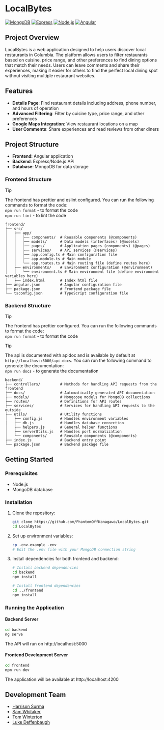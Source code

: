 # LocalBytes

[![MongoDB](https://img.shields.io/badge/MongoDB-47A248?style=for-the-badge&logo=mongodb&logoColor=white)](https://www.mongodb.com/)
[![Express](https://img.shields.io/badge/Express-000000?style=for-the-badge&logo=express&logoColor=white)](https://expressjs.com/)
[![Node.js](https://img.shields.io/badge/Node.js-339933?style=for-the-badge&logo=nodedotjs&logoColor=white)](https://nodejs.org/)
[![Angular](https://img.shields.io/badge/Angular-DD0031?style=for-the-badge&logo=angular&logoColor=white)](https://angular.io/)

## Project Overview


LocalBytes is a web application designed to help users discover local restaurants in Columbia. The platform allows users to filter restaurants based on cuisine, price range, and other preferences to find dining options that match their needs. Users can leave comments and share their experiences, making it easier for others to find the perfect local dining spot without visiting multiple restaurant websites.

## Features

- **Details Page**: Find restaurant details including address, phone number, and hours of operation
- **Advanced Filtering**: Filter by cuisine type, price range, and other preferences
- **Google Maps Integration**: View restaurant locations on a map
- **User Comments**: Share experiences and read reviews from other diners

## Project Structure

- **Frontend**: Angular application
- **Backend**: Express/Node.js API
- **Database**: MongoDB for data storage

### Frontend Structure

>[!TIP]
> The frontend has prettier and eslint configured. You can run the following commands to format the code:   
> `npm run format` - to format the code    
> `npm run lint` - to lint the code

```
frontend/
├── src/
│   ├── app/
│   │   ├── components/  # Reusable components (@components)
│   │   ├── models/      # Data models (interfaces) (@models)
│   │   ├── pages/       # Application pages (components) (@pages)
│   │   ├── services/    # API services (@services)
│   │   ├── app.config.ts # Main configuration file
│   │   ├── app.module.ts # Main module
│   │   └── app.routes.ts # Main routing file (define routes here)
│   ├── environments/    # Environment configuration (@environment)
│   │   └── environment.ts # Main environment file (define environment variables here)
│   ├── index.html       # Index html file
├── angular.json         # Angular configuration file
├── package.json         # Frontend package file
└── tsconfig.json        # TypeScript configuration file
```

### Backend Structure


>[!TIP]
> The frontend has prettier configured. You can run the following commands to format the code:   
> `npm run format` - to format the code    

>[!TIP]
> The api is documented with apidoc and is available by default at `http://localhost:5000/api-docs`. You can run the following command to generate the documentation:   
> `npm run docs` - to generate the documentation

```
backend/
├── controllers/         # Methods for handling API requests from the frontend
├── docs/                # Automatically generated API documentation
├── models/              # Mongoose models for MongoDB collections
├── routes/              # Definitions for API routes
├── services/            # Services for handling API requests to the outside
├── utils/               # Utility functions
│   ├── config.js        # Handles environment variables
|   ├── db.js            # Handles database connection
│   ├── helpers.js       # General helper functions
│   ├── serverUtils.js   # Handles port normalization
│   └── components/      # Reusable components (@components)
├── index.js             # Backend entry point
└── package.json         # Backend package file
```

## Getting Started

### Prerequisites

- Node.js
- MongoDB database

### Installation

1. Clone the repository:
    ```bash
    git clone https://github.com/PhantomOffKanagawa/LocalBytes.git
    cd LocalBytes
    ```

2. Set up environment variables:
    ```bash
    cp .env.example .env
    # Edit the .env file with your MongoDB connection string
    ```

3. Install dependencies for both frontend and backend:
    ```bash
    # Install backend dependencies
    cd backend
    npm install

    # Install frontend dependencies
    cd ../frontend
    npm install
    ```

### Running the Application

#### Backend Server
```bash
cd backend
ng serve
```
The API will run on http://localhost:5000

#### Frontend Development Server
```bash
cd frontend
npm run dev
```
The application will be available at http://localhost:4200

## Development Team

- [Harrison Surma](https://github.com/PhantomOffKanagawa)
- [Sam Whitaker](https://github.com/swhita6)
- [Tom Winterton](https://github.com/TWintertonIV)
- [Luke Deffenbaugh](https://github.com/Spidious)